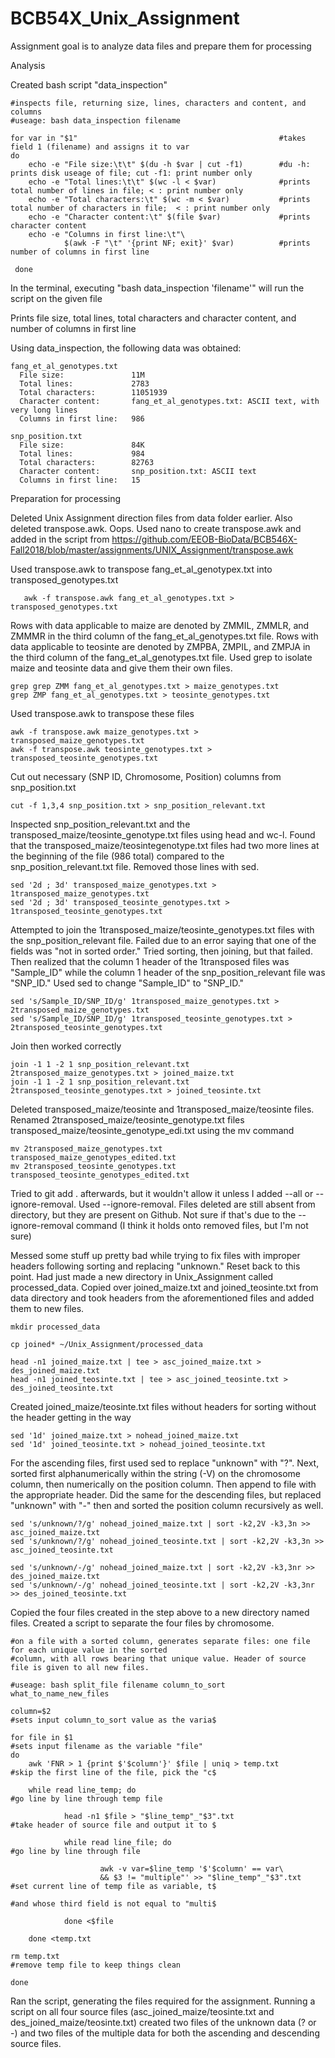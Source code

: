 # BCB54X_Unix_Assignment

Assignment goal is to analyze data files and prepare them for processing

Analysis
  
  Created bash script "data_inspection"
  
    #inspects file, returning size, lines, characters and content, and columns
    #useage: bash data_inspection filename

    for var in "$1"                                             #takes field 1 (filename) and assigns it to var
    do
        echo -e "File size:\t\t" $(du -h $var | cut -f1)        #du -h: prints disk useage of file; cut -f1: print number only
        echo -e "Total lines:\t\t" $(wc -l < $var)              #prints total number of lines in file; < : print number only
        echo -e "Total characters:\t" $(wc -m < $var)           #prints total number of characters in file;  < : print number only
        echo -e "Character content:\t" $(file $var)             #prints character content
        echo -e "Columns in first line:\t"\
                $(awk -F "\t" '{print NF; exit}' $var)          #prints number of columns in first line

     done

   In the terminal, executing "bash data_inspection 'filename'" will run the script on the given file
   
   Prints file size, total lines, total characters and character content, and number of columns in first line 
  
  Using data_inspection, the following data was obtained:

    fang_et_al_genotypes.txt
      File size:               11M
      Total lines:             2783
      Total characters:        11051939
      Character content:       fang_et_al_genotypes.txt: ASCII text, with very long lines
      Columns in first line:   986
  
    snp_position.txt
      File size:               84K
      Total lines:             984
      Total characters:        82763
      Character content:       snp_position.txt: ASCII text
      Columns in first line:   15

Preparation for processing

  Deleted Unix Assignment direction files from data folder earlier. Also deleted transpose.awk. Oops. Used nano to create transpose.awk and added in the script from https://github.com/EEOB-BioData/BCB546X-Fall2018/blob/master/assignments/UNIX_Assignment/transpose.awk
  
  Used transpose.awk to transpose fang_et_al_genotypex.txt into transposed_genotypes.txt
  
       awk -f transpose.awk fang_et_al_genotypes.txt > transposed_genotypes.txt

  Rows with data applicable to maize are denoted by ZMMIL, ZMMLR, and ZMMMR in the third column of the fang_et_al_genotypes.txt file. Rows with data applicable to teosinte are denoted by ZMPBA, ZMPIL, and ZMPJA in the third column of the fang_et_al_genotypes.txt file. Used grep to isolate maize and teosinte data and give them their own files.
  
    grep grep ZMM fang_et_al_genotypes.txt > maize_genotypes.txt
    grep ZMP fang_et_al_genotypes.txt > teosinte_genotypes.txt

  Used transpose.awk to transpose these files
        
    awk -f transpose.awk maize_genotypes.txt > transposed_maize_genotypes.txt
    awk -f transpose.awk teosinte_genotypes.txt > transposed_teosinte_genotypes.txt
    
  Cut out necessary (SNP ID, Chromosome, Position) columns from snp_position.txt
  
    cut -f 1,3,4 snp_position.txt > snp_position_relevant.txt
    
  Inspected snp_position_relevant.txt and the transposed_maize/teosinte_genotype.txt files using head and wc-l. Found that the transposed_maize/teosintegenotype.txt files had two more lines at the beginning of the file (986 total) compared to the snp_position_relevant.txt file. Removed those lines with sed.
  
    sed '2d ; 3d' transposed_maize_genotypes.txt > 1transposed_maize_genotypes.txt
    sed '2d ; 3d' transposed_teosinte_genotypes.txt > 1transposed_teosinte_genotypes.txt
  
  Attempted to join the 1transposed_maize/teosinte_genotypes.txt files with the snp_position_relevant file. Failed due to an error saying that one of the fields was "not in sorted order." Tried sorting, then joining, but that failed. Then realized that the column 1 header of the 1transposed files was "Sample_ID" while the column 1 header of the snp_position_relevant file was "SNP_ID." Used sed to change "Sample_ID" to "SNP_ID."
  
    sed 's/Sample_ID/SNP_ID/g' 1transposed_maize_genotypes.txt > 2transposed_maize_genotypes.txt
    sed 's/Sample_ID/SNP_ID/g' 1transposed_teosinte_genotypes.txt > 2transposed_teosinte_genotypes.txt
    
  Join then worked correctly
  
    join -1 1 -2 1 snp_position_relevant.txt 2transposed_maize_genotypes.txt > joined_maize.txt
    join -1 1 -2 1 snp_position_relevant.txt 2transposed_teosinte_genotypes.txt > joined_teosinte.txt

  Deleted transposed_maize/teosinte and 1transposed_maize/teosinte files. Renamed 2transposed_maize/teosinte_genotype.txt files transposed_maize/teosinte_genotype_edi.txt using the mv command
  
    mv 2transposed_maize_genotypes.txt transposed_maize_genotypes_edited.txt
    mv 2transposed_teosinte_genotypes.txt transposed_teosinte_genotypes_edited.txt
    
  Tried to git add . afterwards, but it wouldn't allow it unless I added --all or --ignore-removal. Used --ignore-removal. Files deleted are still absent from directory, but they are present on Github. Not sure if that's due to the --ignore-removal command (I think it holds onto removed files, but I'm not sure)
  
  Messed some stuff up pretty bad while trying to fix files with improper headers following sorting and replacing "unknown." Reset back to this point. Had just made a new directory in Unix_Assignment called processed_data. Copied over joined_maize.txt and joined_teosinte.txt from data directory and took headers from the aforementioned files and added them to new files.
  
    mkdir processed_data
    
    cp joined* ~/Unix_Assignment/processed_data
    
    head -n1 joined_maize.txt | tee > asc_joined_maize.txt > des_joined_maize.txt
    head -n1 joined_teosinte.txt | tee > asc_joined_teosinte.txt > des_joined_teosinte.txt

  Created joined_maize/teosinte.txt files without headers for sorting without the header getting in the way
    
    sed '1d' joined_maize.txt > nohead_joined_maize.txt
    sed '1d' joined_teosinte.txt > nohead_joined_teosinte.txt

  For the ascending files, first used sed to replace "unknown" with "?". Next, sorted first alphanumerically within the string (-V) on the chromosome column, then numerically on the position column. Then append to file with the appropriate header. Did the same for the descending files, but replaced "unknown" with "-" then and sorted the position column recursively as well.
  
    sed 's/unknown/?/g' nohead_joined_maize.txt | sort -k2,2V -k3,3n >> asc_joined_maize.txt
    sed 's/unknown/?/g' nohead_joined_teosinte.txt | sort -k2,2V -k3,3n >> asc_joined_teosinte.txt
  
    sed 's/unknown/-/g' nohead_joined_maize.txt | sort -k2,2V -k3,3nr >> des_joined_maize.txt 
    sed 's/unknown/-/g' nohead_joined_teosinte.txt | sort -k2,2V -k3,3nr >> des_joined_teosinte.txt 

  Copied the four files created in the step above to a new directory named files. Created a script to separate the four files by chromosome.
  
    #on a file with a sorted column, generates separate files: one file for each unique value in the sorted
    #column, with all rows bearing that unique value. Header of source file is given to all new files.

    #useage: bash split_file filename column_to_sort what_to_name_new_files

    column=$2                                                                               #sets input column_to_sort value as the varia$

    for file in $1                                                                          #sets input filename as the variable "file"
    do
        awk 'FNR > 1 {print $'$column'}' $file | uniq > temp.txt                        #skip the first line of the file, pick the "c$

        while read line_temp; do                                                        #go line by line through temp file

                head -n1 $file > "$line_temp"_"$3".txt                                  #take header of source file and output it to $

                while read line_file; do                                                #go line by line through file

                        awk -v var=$line_temp '$'$column' == var\
                        && $3 != "multiple"' >> "$line_temp"_"$3".txt                   #set current line of temp file as variable, t$
                                                                                        #and whose third field is not equal to "multi$

                done <$file

        done <temp.txt

    rm temp.txt                                                                             #remove temp file to keep things clean

    done
    
  Ran the script, generating the files required for the assignment. Running a script on all four source files (asc_joined_maize/teosinte.txt and des_joined_maize/teosinte.txt) created two files of the unknown data (? or -) and two files of the multiple data for both the ascending and descending source files. 
  
  





    
    
    
    
    
    
    
    
    



  
    
  
  
